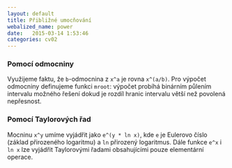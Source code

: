 ```yaml
---
layout: default
title: Přibližné umocňování
webalized_name: power
date:   2015-03-14 1:53:46
categories: cv02
---
```


<h3>Pomocí odmocniny</h3>

Využijeme faktu, že `b`-odmocnina z `x^a` je rovna `x^(a/b)`. Pro výpočet odmocniny definujeme funkci `mroot`: výpočet probíhá binárním půlením intervalu možného řešení dokud je rozdíl hranic intervalu větší než povolená nepřesnost.

<script src="http://gist-it.appspot.com/github/OndrejSlamecka/iv122/blob/gh-pages/assets/counting/power.py?slice=3:"></script>


<h3>Pomocí Taylorových řad</h3>

Mocninu `x^y` umíme vyjádřit jako `e^(y * ln x)`, kde `e` je Eulerovo číslo (základ přirozeného logaritmu) a `ln` přirozený logaritmus. Dále funkce `e^x` i `ln x` lze vyjádřit Taylorovými řadami obsahujícími pouze elementární operace.

